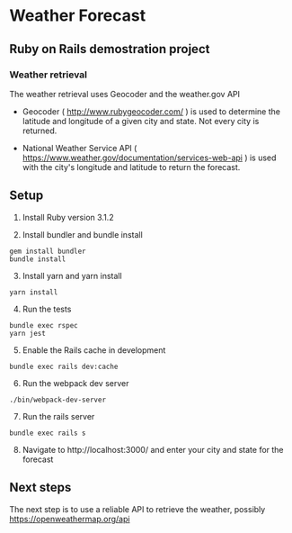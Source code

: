 # Weather Forecast

## Ruby on Rails demostration project

### Weather retrieval

The weather retrieval uses Geocoder and the weather.gov API

* Geocoder ( http://www.rubygeocoder.com/ ) is used to determine the latitude and longitude of a given city and state. Not every city is returned.

* National Weather Service API ( https://www.weather.gov/documentation/services-web-api ) is used with the city's longitude and latitude to return the forecast.

## Setup

1. Install Ruby version 3.1.2

2. Install bundler and bundle install
```
gem install bundler
bundle install
```

3. Install yarn and yarn install
```
yarn install
```

4. Run the tests
```
bundle exec rspec
yarn jest
```

5. Enable the Rails cache in development
```
bundle exec rails dev:cache
```

6. Run the webpack dev server
```
./bin/webpack-dev-server
```

7. Run the rails server
```
bundle exec rails s
```

8. Navigate to http://localhost:3000/ and enter your city and state for the forecast

## Next steps

The next step is to use a reliable API to retrieve the weather, possibly https://openweathermap.org/api